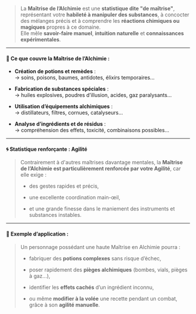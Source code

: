 > La **Maîtrise de l’Alchimie** est une **statistique dite "de maîtrise"**, représentant votre **habileté à manipuler des substances**, à concocter des mélanges précis et à comprendre les **réactions chimiques ou magiques** propres à ce domaine.  
> Elle mêle **savoir-faire manuel**, **intuition naturelle** et **connaissances expérimentales**.

---

#### 📌 **Ce que couvre la Maîtrise de l’Alchimie** :

- **Création de potions et remèdes** :  
    → soins, poisons, baumes, antidotes, élixirs temporaires...
    
- **Fabrication de substances spéciales** :  
    → huiles explosives, poudres d’illusion, acides, gaz paralysants...
    
- **Utilisation d’équipements alchimiques** :  
    → distillateurs, filtres, cornues, catalyseurs...
    
- **Analyse d’ingrédients et de résidus** :  
    → compréhension des effets, toxicité, combinaisons possibles…
    

---

#### 🌀 **Statistique renforçante : Agilité**

> Contrairement à d'autres maîtrises davantage mentales, la **Maîtrise de l’Alchimie est particulièrement renforcée par votre Agilité**, car elle exige :
> 
> - des gestes rapides et précis,
>     
> - une excellente coordination main-œil,
>     
> - et une grande finesse dans le maniement des instruments et substances instables.
>     

---

#### 🎯 **Exemple d’application :**

> Un personnage possédant une haute Maîtrise en Alchimie pourra :
> 
> - fabriquer des **potions complexes** sans risque d’échec,
>     
> - poser rapidement des **pièges alchimiques** (bombes, vials, pièges à gaz...),
>     
> - identifier les **effets cachés** d’un ingrédient inconnu,
>     
> - ou même **modifier à la volée** une recette pendant un combat, grâce à son **agilité manuelle**.
>